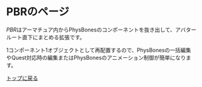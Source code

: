 # PBRのページ
*PBR*はアーマチュア内からPhysBonesのコンポーネントを抜き出して、アバタールート直下にまとめる拡張です。

1コンポーネント1オブジェクトとして再配置するので、PhysBonesの一括編集やQuest対応時の編集またはPhysBonesのアニメーション制御が簡単になります。

[トップに戻る](/index.md)